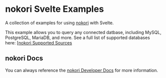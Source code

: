 # nokori Svelte Examples

A collection of examples for using [nokori](https://nokori.com?utm_source=github&utm_medium=js-framework-examples&utm_campaign=svelte) with Svelte.

This example allows you to query any connected datbase, including MySQL, PostgreSQL, MariaDB, and more. See a full list of supported databases here: [[nokori Supported Sources](https://docs.nokori.com/guides/supported-sources/?utm_source=github&utm_medium=js-framework-examples&utm_campaign=svelte)

## nokori Docs

You can always reference the [nokori Developer Docs](https://docs.nokori.com/?utm_source=github&utm_medium=js-framework-examples&utm_campaign=svelte) for more information.
